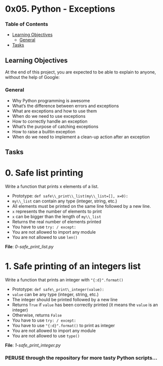 # 0x05. Python - Exceptions

### Table of Contents

-	[Learning Objectives](#learning-objectives)
	-	[General](#general)
-	[Tasks](#tasks)

## Learning Objectives

At the end of this project, you are expected to be able to explain to anyone, without the help of Google:

### General

-	Why Python programming is awesome
-	What’s the difference between errors and exceptions
-	What are exceptions and how to use them
-	When do we need to use exceptions
-	How to correctly handle an exception
-	What’s the purpose of catching exceptions
-	How to raise a builtin exception
-	When do we need to implement a clean-up action after an exception

## Tasks

# 0. Safe list printing

Write a function that prints x elements of a list.


-	Prototype: `def safe\\_print\\_list(my\\_list=[], x=0):`
-	`my\\_list` can contain any type (integer, string, etc.)
-	All elements must be printed on the same line followed by a new line.
-	`x` represents the number of elements to print
-	`x` can be bigger than the length of `my\\_list`
-	Returns the real number of elements printed
-	You have to use `try: / except:`
-	You are not allowed to import any module
-	You are not allowed to use `len()`

**File**: *0-safe\_print\_list.py*

# 1. Safe printing of an integers list

Write a function that prints an integer with `"{:d}".format()`


-	Prototype: `def safe\_print\_integer(value):`
-	`value` can be any type (integer, string, etc.)
-	The integer should be printed followed by a new line
-	Returns `True` if `value` has been correctly printed (it means the `value` is an integer)
-	Otherwise, returns `False`
-	You have to use `try: / except:`
-	You have to use `"{:d}".format()` to print as integer
-	You are not allowed to import any module
-	You are not allowed to use `type()`

**File**: *1-safe\_print\_integer.py*

### PERUSE through the repository for more tasty Python scripts...


